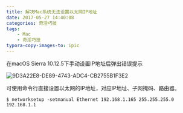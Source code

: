 ```yaml
---
title: 解决Mac系统无法设置以太网IP地址
date: 2017-05-27 14:40:08
categories: 奇淫巧技
tags:
	- Mac
	- 奇淫巧技
typora-copy-images-to: ipic
---
```


在macOS Sierra 10.12.5下手动设置IP地址后弹出错误提示

![9D3A22E8-DE89-4743-ADC4-CB2755B1F3E2](https://ws4.sinaimg.cn/large/006tNc79ly1ffzx0duzqzj30bo03nt8x.jpg)

可使用命令行直接设置以太网的IP地址，对应IP地址、子网掩码、路由器。

```
$ networksetup -setmanual Ethernet 192.168.1.165 255.255.255.0 192.168.1.1
```